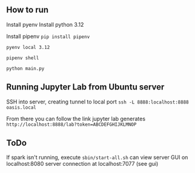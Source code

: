 ## How to run

Install pyenv
Install python 3.12

Install pipenv
`pip install pipenv`

`pyenv local 3.12`

`pipenv shell`

`python main.py`

## Running Jupyter Lab from Ubuntu server

SSH into server, creating tunnel to local port
`ssh -L 8888:localhost:8888 oasis.local`

From there you can follow the link jupyter lab generates
`http://localhost:8888/lab?token=ABCDEFGHIJKLMNOP`

## ToDo

If spark isn't running, execute `sbin/start-all.sh`
can view server GUI on localhost:8080
server connection at localhost:7077 (see gui)
